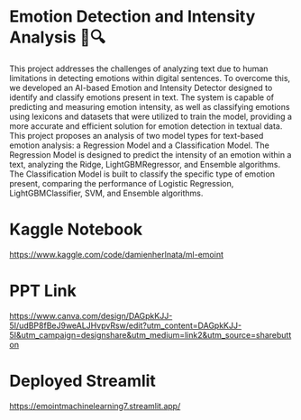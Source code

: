 # Emotion Detection and Intensity Analysis 🤖🔍
This project addresses the challenges of analyzing text due to human limitations in detecting emotions within digital sentences. To overcome this, we developed an AI-based Emotion and Intensity Detector designed to identify and classify emotions present in text. The system is capable of predicting and measuring emotion intensity, as well as classifying emotions using lexicons and datasets that were utilized to train the model, providing a more accurate and efficient solution for emotion detection in textual data. This project proposes an analysis of two model types for text-based emotion analysis: a Regression Model and a Classification Model. The Regression Model is designed to predict the intensity of an emotion within a text, analyzing the Ridge, LightGBMRegressor, and Ensemble algorithms. The Classification Model is built to classify the specific type of emotion present, comparing the performance of Logistic Regression, LightGBMClassifier, SVM, and Ensemble algorithms.

# Kaggle Notebook
https://www.kaggle.com/code/damienherlnata/ml-emoint

# PPT Link
https://www.canva.com/design/DAGpkKJJ-5I/udBP8fBeJ9weALJHvpvRsw/edit?utm_content=DAGpkKJJ-5I&utm_campaign=designshare&utm_medium=link2&utm_source=sharebutton

# Deployed Streamlit
https://emointmachinelearning7.streamlit.app/
